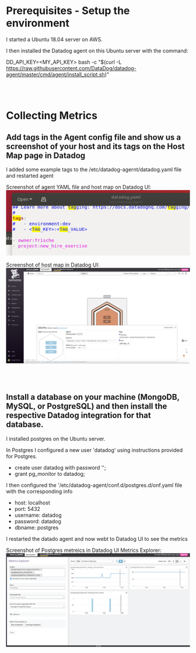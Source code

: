# Prerequisites - Setup the environment

I started a Ubuntu 18.04 server on AWS.

I then installed the Datadog agent on this Ubuntu server with the command:

DD_API_KEY=<MY_API_KEY> bash -c "$(curl -L https://raw.githubusercontent.com/DataDog/datadog-agent/master/cmd/agent/install_script.sh)"

<br/>
<br/>

# Collecting Metrics

## Add tags in the Agent config file and show us a screenshot of your host and its tags on the Host Map page in Datadog

I added some example tags to the /etc/datadog-agernt/datadog.yaml file and restarted agent

Screenshot of agent YAML file and host map on Datadog UI:
![YAML file with tags](./YAML_file_with_tags.png)

Screenshot of host map in Datadog UI:
![Host map with tags](./Host_map_with_tags.png)


<br/>
<br/>

## Install a database on your machine (MongoDB, MySQL, or PostgreSQL) and then install the respective Datadog integration for that database.

I installed postgres on the Ubuntu server.

In Postgres I configured a new user 'datadog' using instructions provided for Postgres.

- create user datadog with password '<PASSWORD>';
- grant pg_monitor to datadog;
  
I then configured the '/etc/datadog-agent/conf.d/postgres.d/onf.yaml file with the corresponding info

- host: localhost
- port: 5432
- username: datadog
- password: datadog
- dbname: postgres

I restarted the datado agent and now webt to Datadog UI to see the metrics

Screenshot of Postgres metreics in Datadog UI Metrics Explorer:
![Postgres metrics](./Postgres_metrics.png)
